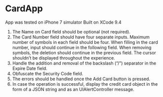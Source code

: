 # CardApp
App was tested on iPhone 7 simulator
Built on XCode 9.4

1. The Name on Card field should be optional (not required).
2. The Card Number field should have four separate inputs.
Maximum number of symbols in each field should be four.
When filling in the card number, input should continue in
the following field. When removing symbols, the deletion
should continue in the previous field. The cursor shouldn’t
be displayed throughout the experience.
3. Handle the addition and removal of the backslash (“/”)
separator in the Expire Date field.
4. Obfuscate the Security Code field.
5. The errors should be handled once the Add Card button is
pressed.
6. In case the operation is successful, display the credit card
object in the form of a JSON string and as an
UIAlertController message.
